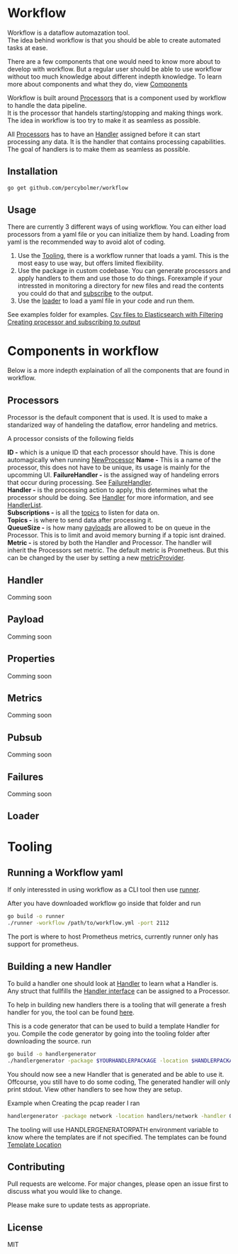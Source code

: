 # Workflow

Workflow is a dataflow automazation tool.  
The idea behind workflow is that you should be able to create automated tasks at ease.  

There are a few components that one would need to know more about to develop with workflow. But a regular user should be able to use workflow without too much knowledge about different indepth knowledge. 
To learn more about components and what they do, view [Components](#components-in-workflow)



Workflow is built around [Processors](#processors) that is a component used by workflow to handle the data pipeline.  
It is the processor that handels starting/stopping and making things work.
The idea in workflow is too try to make it as seamless as possible. 

All [Processors](#processors) has to have an [Handler](#handler) assigned before it can start processing any data. It is the handler that contains processing capabilities.
The goal of handlers is to make them as seamless as possible.



## Installation

```bash
go get github.com/percybolmer/workflow
```

## Usage
There are currently 3 different ways of using workflow. 
You can either load processors from a yaml file or you can initialize them by hand. Loading from yaml is the recommended way to avoid alot of coding.  

1. Use the [Tooling](#running-a-workflow-yaml), there is a workflow runner that loads a yaml. This is the most easy to use way, but offers limited flexibility.
2. Use the package in custom codebase. You can generate processors and apply handlers to them and use those to do things. Forexample if your intressted in monitoring a directory for new files and read the contents you could do that and [subscribe](#pubsub) to the output.
3. Use the [loader](#loader) to load a yaml file in your code and run them. 


See examples folder for examples.
[Csv files to Elasticsearch with Filtering](examples/csvToElastic/workflow.yml)  
[Creating processor and subscribing to output](examples/inline/readme.MD)  

# Components in workflow  
Below is a more indepth explaination of all the components that are found in workflow. 
## Processors
Processor is the default component that is used. It is used to make a standarized way of handeling the dataflow, error handeling and metrics.

A processor consists of the following fields

**ID -** which is a unique ID that each processor should have. This is done automagically when running [NewProcessor](https://github.com/percybolmer/workflow/blob/5f3faca66d9588cdf87d644ab094f10ba0055f46/processor.go#L92)
**Name -** This is a name of the processor, this does not have to be unique, its usage is mainly for the upcomming UI.
**FailureHandler -** is the assigned way of handeling errors that occur during processing. See [FailureHandler](#failures).  
**Handler -** is the processing action to apply, this determines what the processor should be doing. See [Handler](#handler) for more information, and see [HandlerList](handlers/readme.MD).  
**Subscriptions -** is all the [topics](#pubsub) to listen for data on.  
**Topics -** is where to send data after processing it.   
**QueueSize -** is how many [payloads](#payload)  are allowed to be on queue in the Processor. This is to limit and avoid memory burning if a topic isnt drained.  
**Metric -** is stored by both the Handler and Processor. The handler will inherit the Processors set metric. The default metric is Prometheus. But this can be changed by the user by setting a new [metricProvider](#metrics). 

## Handler  
Comming soon
## Payload

Comming soon
## Properties 

Comming soon 
## Metrics  

Comming soon
## Pubsub  

Comming soon
## Failures

Comming soon
## Loader


# Tooling

## Running a Workflow yaml
If only interessted in using workflow as a CLI tool then use [runner](tooling/runner). 

After you have downloaded workflow go inside that folder and run

```bash
go build -o runner
./runner -workflow /path/to/workflow.yml -port 2112
```

The port is where to host Prometheus metrics, currently runner only has support for prometheus.

## Building a new Handler
To build a handler one should look at [Handler](#handler) to learn what a Handler is. Any struct that fullfills the [Handler interface](https://github.com/percybolmer/workflow/blob/5f3faca66d9588cdf87d644ab094f10ba0055f46/handlers/handler.go#L13) can be assigned to a Processor.

To help in building new handlers there is a tooling that will generate a fresh handler for you, the tool can be found [here](tooling/handlergenerator).

This is a code generator that can be used to build a template Handler for you.
Compile the code generator by going into the tooling folder after downloading the source.
run 
```bash
go build -o handlergenerator
./handlergenerator -package $YOURHANDLERPACKAGE -location $HANDLERPACKAGEPATH -templatepath $PATHTOHANDLERTEMPLATE -handler $HANDLERNAME
```
You should now see a new Handler that is generated and be able to use it. 
Offcourse, you still have to do some coding, The generated handler will only print stdout. View other handlers to see how they are setup. 

Example when Creating the pcap reader I ran
```bash 
handlergenerator -package network -location handlers/network -handler OpenPcap
```  
The tooling will use HANDLERGENERATORPATH environment variable to know where the templates are if not specified. The templates can be found [Template Location](tooling/handlergenerator)


## Contributing
Pull requests are welcome. For major changes, please open an issue first to discuss what you would like to change.

Please make sure to update tests as appropriate.

## License
MIT